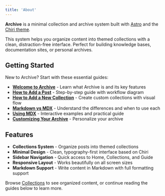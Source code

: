 ```yaml
---
title: 'About'
---
```


**Archive** is a minimal collection and archive system built with [Astro](https://astro.build) and the [Chiri theme](https://github.com/the3ash/astro-chiri).

This system helps you organize content into themed collections with a clean, distraction-free interface. Perfect for building knowledge bases, documentation sites, or personal archives.

## Getting Started

New to Archive? Start with these essential guides:

- **[Welcome to Archive](/welcome/)** - Learn what Archive is and its key features
- **[How to Add a Post](/how-to-add-post/)** - Step-by-step guide with workflow diagram
- **[How to Add a New Collection](/how-to-add-collection/)** - Create custom collections with visual flow
- **[Markdown vs MDX](/markdown-vs-mdx/)** - Understand the differences and when to use each
- **[Using MDX](/using-mdx/)** - Interactive examples and practical guide
- **[Customizing Your Archive](/customizing-archive/)** - Personalize your archive

## Features

- **Collections System** - Organize posts into themed collections
- **Minimal Design** - Clean, typography-first interface based on Chiri
- **Sidebar Navigation** - Quick access to Home, Collections, and Guide
- **Responsive Layout** - Works beautifully on all screen sizes
- **Markdown Support** - Write content in Markdown with full formatting support

Browse [Collections](/collections/) to see organized content, or continue reading the guides below to learn more.
